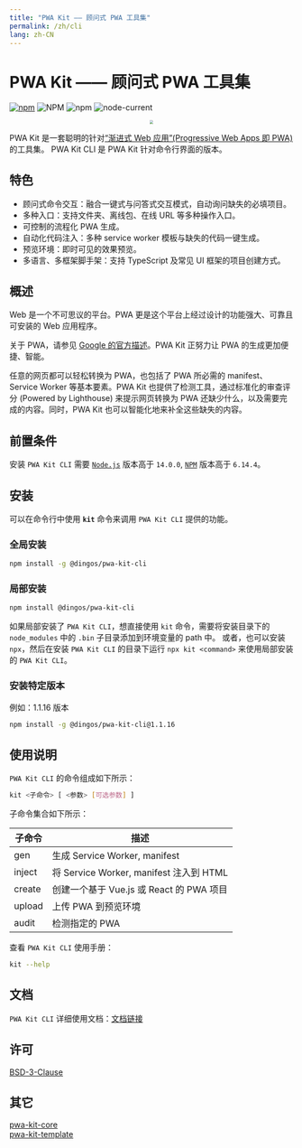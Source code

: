 ```yaml
---
title: "PWA Kit —— 顾问式 PWA 工具集"
permalink: /zh/cli
lang: zh-CN
---
```


# PWA Kit —— 顾问式 PWA 工具集

[![npm](https://img.shields.io/npm/v/@dingos/pwa-kit-cli)](https://www.npmjs.com/package/@dingos/pwa-kit-cli)
![NPM](https://img.shields.io/npm/l/@dingos/pwa-kit-cli)
![npm](https://img.shields.io/npm/dt/@dingos/pwa-kit-cli)
![node-current](https://img.shields.io/badge/node-%3E=14.0.0-green)

<div align=center>
<img src="https://chinapwa.github.io/assets/images/icon.png" style="zoom: 40%">
</div>

PWA Kit 是一套聪明的针对[“渐进式 Web 应用”(Progressive Web Apps 即 PWA)](https://web.dev/what-are-pwas/) 的工具集。
PWA Kit CLI 是 PWA Kit 针对命令行界面的版本。

## 特色

- 顾问式命令交互：融合一键式与问答式交互模式，自动询问缺失的必填项目。
- 多种入口：支持文件夹、离线包、在线 URL 等多种操作入口。
- 可控制的流程化 PWA 生成。
- 自动化代码注入：多种 service worker 模板与缺失的代码一键生成。
- 预览环境：即时可见的效果预览。
- 多语言、多框架脚手架：支持 TypeScript 及常见 UI 框架的项目创建方式。

## 概述

Web 是一个不可思议的平台。PWA 更是这个平台上经过设计的功能强大、可靠且可安装的 Web 应用程序。

关于 PWA，请参见 [Google 的官方描述](https://web.dev/progressive-web-apps/)。PWA Kit 正努力让 PWA 的生成更加便捷、智能。

任意的网页都可以轻松转换为 PWA，也包括了 PWA 所必需的 manifest、Service Worker 等基本要素。PWA Kit 也提供了检测工具，通过标准化的审查评分 (Powered by Lighthouse) 来提示网页转换为 PWA 还缺少什么，以及需要完成的内容。同时，PWA Kit 也可以智能化地来补全这些缺失的内容。

## 前置条件

安装 `PWA Kit CLI` 需要 [`Node.js`](https://nodejs.org/en/download/releases/#ref-1) 版本高于 `14.0.0`, [`NPM`](https://www.npmjs.com/package/npm) 版本高于 `6.14.4`。

## 安装

可以在命令行中使用 **`kit`** 命令来调用 `PWA Kit CLI` 提供的功能。

### 全局安装

```bash
npm install -g @dingos/pwa-kit-cli
```

### 局部安装

```bash
npm install @dingos/pwa-kit-cli
```

如果局部安装了 `PWA Kit CLI`，想直接使用 `kit` 命令，需要将安装目录下的 `node_modules` 中的 `.bin` 子目录添加到环境变量的 path 中。
或者，也可以安装 `npx`，然后在安装 `PWA Kit CLI` 的目录下运行 `npx kit <command>` 来使用局部安装的 `PWA Kit CLI`。

### 安装特定版本

例如：1.1.16 版本

```bash
npm install -g @dingos/pwa-kit-cli@1.1.16
```

## 使用说明

`PWA Kit CLI` 的命令组成如下所示：

```bash
kit <子命令> [ <参数> [可选参数] ]
```

子命令集合如下所示：

| 子命令 | 描述                                    |
| ------ | --------------------------------------- |
| gen    | 生成 Service Worker, manifest           |
| inject | 将 Service Worker, manifest 注入到 HTML |
| create | 创建一个基于 Vue.js 或 React 的 PWA 项目   |
| upload | 上传 PWA 到预览环境                     |
| audit  | 检测指定的 PWA                          |

查看 `PWA Kit CLI` 使用手册：

```bash
kit --help
```

## 文档

`PWA Kit CLI` 详细使用文档：[文档链接](https://chinapwa.github.io/zh/usage)

## 许可

[BSD-3-Clause](https://opensource.org/licenses/BSD-3-Clause)

## 其它

[pwa-kit-core](https://www.npmjs.com/package/@dingos/pwa-kit-core)  
[pwa-kit-template](https://www.npmjs.com/package/@dingos/pwa-kit-template)
